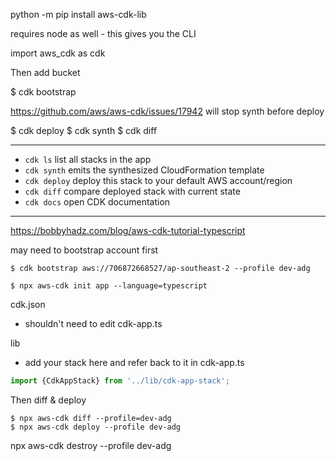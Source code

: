 python -m pip install aws-cdk-lib

requires node as well - this gives you the CLI 

import aws_cdk as cdk

Then add bucket

$ cdk bootstrap

https://github.com/aws/aws-cdk/issues/17942 will stop synth before deploy

$ cdk deploy
$ cdk synth
$ cdk diff

---


 * `cdk ls`          list all stacks in the app
 * `cdk synth`       emits the synthesized CloudFormation template
 * `cdk deploy`      deploy this stack to your default AWS account/region
 * `cdk diff`        compare deployed stack with current state
 * `cdk docs`        open CDK documentation

---

https://bobbyhadz.com/blog/aws-cdk-tutorial-typescript

may need to bootstrap account first
```shell-session
$ cdk bootstrap aws://706872668527/ap-southeast-2 --profile dev-adg
```

```
$ npx aws-cdk init app --language=typescript
```

cdk.json
- shouldn't need to edit cdk-app.ts

lib
- add your stack here and refer back to it in cdk-app.ts

```typescript
import {CdkAppStack} from '../lib/cdk-app-stack';
```

Then diff & deploy
```shell-session
$ npx aws-cdk diff --profile=dev-adg
$ npx aws-cdk deploy --profile dev-adg
```


npx aws-cdk destroy --profile dev-adg
